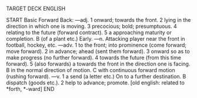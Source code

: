 TARGET DECK
ENGLISH

START
Basic
Forward
Back: —adj. 1 onward; towards the front. 2 lying in the direction in which one is moving. 3 precocious; bold; presumptuous. 4 relating to the future (forward contract). 5 a approaching maturity or completion. B (of a plant etc.) Early. —n. Attacking player near the front in football, hockey, etc. —adv. 1 to the front; into prominence (come forward; move forward). 2 in advance; ahead (sent them forward). 3 onward so as to make progress (no further forward). 4 towards the future (from this time forward). 5 (also forwards) a towards the front in the direction one is facing. B in the normal direction of motion. C with continuous forward motion (rushing forward). —v. 1 a send (a letter etc.) On to a further destination. B dispatch (goods etc.). 2 help to advance; promote. [old english: related to *forth, *-ward]
END
